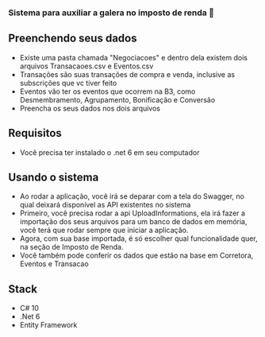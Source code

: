 ### Sistema para auxiliar a galera no imposto de renda 👋

## Preenchendo seus dados
- Existe uma pasta chamada "Negociacoes" e dentro dela existem dois arquivos Transacaoes.csv e Eventos.csv
- Transações são suas transações de compra e venda, inclusive as subscrições que vc tiver feito
- Eventos vão ter os eventos que ocorrem na B3, como Desmembramento, Agrupamento, Bonificação e Conversão
- Preencha os seus dados nos dois arquivos

## Requisitos
- Você precisa ter instalado o .net 6 em seu computador

## Usando o sistema
- Ao rodar a aplicação, você irá se deparar com a tela do Swagger, no qual deixará disponível as API existentes no sistema
- Primeiro, você precisa rodar a api UploadInformations, ela irá fazer a importação dos seus arquivos para um banco de dados em memória, você terá que rodar sempre que iniciar a aplicação.
- Agora, com sua base importada, é só escolher qual funcionalidade quer, na seção de Imposto de Renda.
- Você também pode conferir os dados que estão na base em Corretora, Eventos e Transacao

## Stack ##
- C# 10
- .Net 6
- Entity Framework
